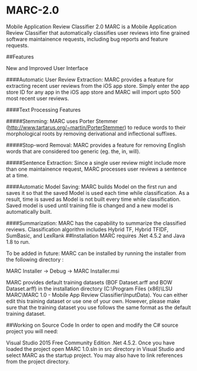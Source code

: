 # MARC-2.0
Mobile Application Review Classifier 2.0
MARC is a Mobile Application Review Classifier that automatically classifies user reviews into fine grained software maintainence requests, including bug reports and feature requests.

##Features

New and Improved User Interface

####Automatic User Review Extraction: MARC provides a feature for extracting recent user reviews from the iOS app store. Simply enter the app store ID for any app in the iOS app store and MARC will import upto 500 most recent user reviews.

####Text Processing Features

#####Stemming: MARC uses Porter Stemmer (http://www.tartarus.org/~martin/PorterStemmer) to reduce words to their morphological roots by removing derivational and inflectional suffixes.

#####Stop-word Removal: MARC provides a feature for removing English words that are considered too generic (eg. the, in, will).

#####Sentence Extraction: Since a single user review might include more than one maintainence request, MARC processes user reviews a sentence at a time.

####Automatic Model Saving: MARC builds Model on the first run and saves it so that the saved Model is used each time while classification. As a result, time is saved as Model is not built every time while classification. Saved model is used until training file is changed and a new model is automatically built. 

####Summarization: MARC has the capability to summarize the classified reviews. Classification algorithm includes Hybrid TF, Hybrid TFIDF, SumBasic, and LexRank
##Installation MARC requires .Net 4.5.2 and Java 1.8 to run. 

To be added in future:
MARC can be installed by running the installer from the following directory :

MARC Installer -> Debug -> MARC Installer.msi

MARC provides default training datasets (BOF Dataset.arff and BOW Dataset.arff) in the installation directory (C:\Program Files (x86)\LSU MARC\MARC 1.0 - Mobile App Review Classifier\InputData). You can either edit this training dataset or use one of your own. However, please make sure that the training dataset you use follows the same format as the default training dataset.

##Working on Source Code In order to open and modify the C# source project you will need:

Visual Studio 2015 Free Community Edition
.Net 4.5.2. Once you have loaded the project open MARC 1.0.sln in src directory in Visual Studio and select MARC as the startup project. You may also have to link references from the project directory.
